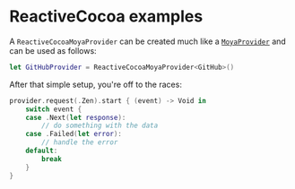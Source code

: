 ReactiveCocoa examples
======================

A `ReactiveCocoaMoyaProvider` can be created much like a
[`MoyaProvider`](../Providers.md) and can be used as follows:

```swift
let GitHubProvider = ReactiveCocoaMoyaProvider<GitHub>()
```

After that simple setup, you're off to the races:

```swift
provider.request(.Zen).start { (event) -> Void in
    switch event {
    case .Next(let response):
        // do something with the data
    case .Failed(let error):
        // handle the error
    default:
        break
    }
}
```
